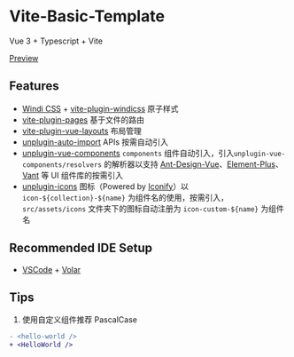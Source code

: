 # Vite-Basic-Template

Vue 3 + Typescript + Vite

[Preview](https://qianphong.github.io/vite-basic-template/)

## Features

- [Windi CSS](https://github.com/windicss/windicss) + [vite-plugin-windicss](https://github.com/antfu/vite-plugin-windicss) 原子样式
- [vite-plugin-pages](https://github.com/hannoeru/vite-plugin-pages) 基于文件的路由
- [vite-plugin-vue-layouts](https://github.com/johncampionjr/vite-plugin-vue-layouts) 布局管理
- [unplugin-auto-import](https://github.com/antfu/unplugin-auto-import) APIs 按需自动引入
- [unplugin-vue-components](https://github.com/antfu/unplugin-vue-components) `components` 组件自动引入，引入`unplugin-vue-components/resolvers` 的解析器以支持 [Ant-Design-Vue](https://github.com/vueComponent/ant-design-vue)、[Element-Plus](https://github.com/element-plus/element-plus)、[Vant](https://github.com/youzan/vant) 等 UI 组件库的按需引入
- [unplugin-icons](https://github.com/antfu/unplugin-icons) 图标（Powered by [Iconify](https://iconify.design)）以`icon-${collection}-${name}` 为组件名的使用，按需引入，`src/assets/icons` 文件夹下的图标自动注册为 `icon-custom-${name}` 为组件名

## Recommended IDE Setup

- [VSCode](https://code.visualstudio.com/) + [Volar](https://marketplace.visualstudio.com/items?itemName=johnsoncodehk.volar)

## Tips

1. 使用自定义组件推荐 PascalCase

```diff
- <hello-world />
+ <HelloWorld />
```
